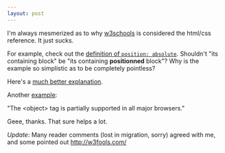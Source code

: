 ```yaml
---
layout: post
---
```


I'm always mesmerized as to why <a href="http://www.w3schools.com/">w3schools</a> is considered the html/css reference. It just sucks.

For example, check out the <a href="http://www.w3schools.com/css/pr_class_position.asp">definition of `position: absolute`</a>. Shouldn't "its containing block" be "its containing <span style="font-weight: bold;">positionned</span> block"? Why is the example so simplistic as to be completely pointless?

Here's a <a href="http://stopdesign.com/articles/absolute/">much better explanation</a>.

Another <a href="http://www.w3schools.com/TAGS/tag_object.asp">example</a>:

"The &lt;object&gt; tag is partially supported in all major browsers."

Geee, thanks. That sure helps a lot.

*Update*: Many reader comments (lost in migration, sorry) agreed with me, and some pointed out http://w3fools.com/
